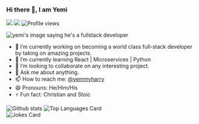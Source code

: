 ### Hi there 👋, I am Yemi

![](https://img.shields.io/github/last-commit/yemmyharry/yemmyharry?&style=flat-square)
![](https://img.shields.io/github/followers/yemmyharry?label=Followers&style=flat-square)
![Profile views](https://gpvc.arturio.dev/yemmyharry)

<img src="https://media.giphy.com/media/vhFvISxyU1lFjDCXLn/giphy.gif" alt="yemi's image saying he's a fullstack developer">


- 🔭 I’m currently working on becoming a world class full-stack developer by taking on amazing projects.
- 🌱 I’m currently learning React | Microservices | Python
- 👯 I’m looking to collaborate on any interesting project.
- 💬 Ask me about anything.
- 📫 How to reach me: <a href="https://twitter.com/@yemmyharry">@yemmyharry</a>
- 😄 Pronouns: He/Him/His
- ⚡ Fun fact: Christian and Stoic


![Github stats](https://github-readme-stats.vercel.app/api?username=yemmyharry&theme=highcontrast&show_icons=true&count_private=true)
![Top Languages Card](https://github-readme-stats.vercel.app/api/top-langs/?username=yemmyharry&layout=compact)
<br />
![Jokes Card](https://readme-jokes.vercel.app/api)
